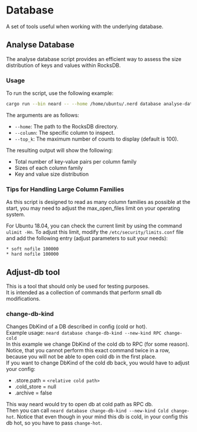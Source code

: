 # Database

A set of tools useful when working with the underlying database.

## Analyse Database

The analyse database script provides an efficient way to assess the size distribution
of keys and values within RocksDB.

### Usage

To run the script, use the following example:
```bash
cargo run --bin neard -- --home /home/ubuntu/.nerd database analyse-data-size-distribution --column State --top_k 50
```
The arguments are as follows:

 - `--home`: The path to the RocksDB directory.
 - `--column`: The specific column to inspect.
 - `--top_k`: The maximum number of counts to display (default is 100).

The resulting output will show the following:

 - Total number of key-value pairs per column family
 - Sizes of each column family
 - Key and value size distribution

### Tips for Handling Large Column Families
As this script is designed to read as many column families as possible at the start,
you may need to adjust the max_open_files limit on your operating system.

For Ubuntu 18.04, you can check the current limit by using the command `ulimit -Hn`.
To adjust this limit, modify the `/etc/security/limits.conf` file and add the following
entry (adjust parameters to suit your needs):
```
* soft nofile 100000
* hard nofile 100000
```

## Adjust-db tool
This is a tool that should only be used for testing purposes.  
It is intended as a collection of commands that perform small db modifications.


### change-db-kind
Changes DbKind of a DB described in config (cold or hot).  
Example usage:
`neard database change-db-kind --new-kind RPC change-cold`  
In this example we change DbKind of the cold db to RPC (for some reason).  
Notice, that you cannot perform this exact command twice in a row,
because you will not be able to open cold db in the first place.  
If you want to change DbKind of the cold db back, you would have to adjust your config:
- .store.path = `<relative cold path>`
- .cold_store = null
- .archive = false

This way neard would try to open db at cold path as RPC db.  
Then you can call
`neard database change-db-kind --new-kind Cold change-hot`.
Notice that even though in your mind this db is cold, in your config this db hot, so you have to pass `change-hot`.

